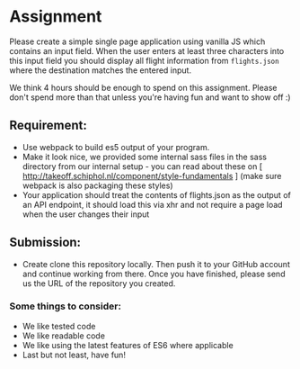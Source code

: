 # Assignment

Please create a simple single page application using vanilla JS which contains an input field. When the user enters at least three characters into this input field you should display all flight information from `flights.json` where the destination matches the entered input.

We think 4 hours should be enough to spend on this assignment. Please don't spend more than that unless you're having fun and want to show off :)

## Requirement:
- Use webpack to build es5 output of your program.
- Make it look nice, we provided some internal sass files in the sass directory from our internal setup - you can read about these on [ http://takeoff.schiphol.nl/component/style-fundamentals ] (make sure webpack is also packaging these styles)
- Your application should treat the contents of flights.json as the output of an API endpoint, it should load this via xhr and not require a page load when the user changes their input

## Submission:
- Create clone this repository locally. Then push it to your GitHub account and continue working from there. Once you have finished, please send us the URL of the repository you created.

### Some things to consider:
- We like tested code
- We like readable code
- We like using the latest features of ES6 where applicable
- Last but not least, have fun!
